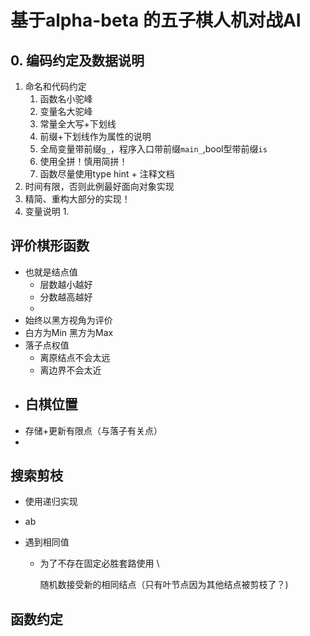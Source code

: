 # 基于alpha-beta 的五子棋人机对战AI

## 0. 编码约定及数据说明
1. 命名和代码约定
   1. 函数名小驼峰
   2. 变量名大驼峰
   3. 常量全大写+下划线
   4. 前缀+下划线作为属性的说明
   5. 全局变量带前缀`g_`，程序入口带前缀`main_`,bool型带前缀`is`
   6. 使用全拼！慎用简拼！
   7. 函数尽量使用type hint + 注释文档
2. 时间有限，否则此例最好面向对象实现
3. 精简、重构大部分的实现！
4. 变量说明
   1. 

## 评价棋形函数

- 也就是结点值
  - 层数越小越好
  - 分数越高越好
  - 
- 始终以黑方视角为评价
- 白方为Min 黑方为Max
- 落子点权值
  - 离原结点不会太远
  - 离边界不会太近
- 白棋位置
  - 
- 存储+更新有限点（与落子有关点）
- 

## 搜索剪枝

- 使用递归实现

- ab

- 遇到相同值

  - 为了不存在固定必胜套路使用 \ 

    随机数接受新的相同结点（只有叶节点因为其他结点被剪枝了？)

## 函数约定